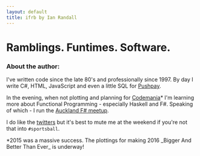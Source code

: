 ```yaml
---
layout: default
title: ifrb by Ian Randall
---
```


# Ramblings. Funtimes. Software.

### About the author:
I've written code since the late 80's and professionally since 1997. By day I write C#, HTML, JavaScript and even a little SQL for [Pushpay](http://pushpay.com).

In the evening, when not plotting and planning for [Codemania](http://codemania.co.nz)<superscript>*</superscript> I'm learning more about Functional Programming - especially Haskell and F#. Speaking of which - I run the [Auckland F# meetup](http://www.meetup.com/Auckland-F-Programming-Meetup/).

I do like the [twitters](http://twitter.com/kiwipom) but it's best to mute me at the weekend if you're not that into `#sportsball`.


<p><superscript>*</superscript>2015 was a massive success. The plottings for making 2016 _Bigger And Better Than Ever_ is underway!</p>